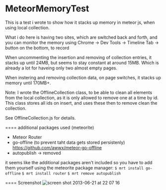 MeteorMemoryTest
================

This is a test i wrote to show how it stacks up memory in meteor js, when using local collection.

What i do here is having two sites, which are switched back and forth, and you can monitor the memory using Chrome -> Dev Tools -> Timeline Tab -> button on the bottom, to record

When uncommenting the insertion and removing of collection entries, it stacks up until 24MB, but seems to stay constant at around 15MB.
Which is already a lot for haveing only two almost empty pages.

When instering and removing collection data, on page switches, it stacks up memory until 170MB+.

Note: I wrote the OfflineCollection class, to be able to clean all elements from the local collection, as it is only allowed to remove one at a time by id.
This class stores all ids on insert, and uses these then to remove clean the collection.

See OfflineCollection.js for details.



==== additional packages used (meteorite)
- Meteor Router
- go-offline (to prevent taht data gets stored persistenly) https://github.com/awwx/meteor-go-offline
- autopublish -> removed


it seems like the additional packages aren't included so you have to add them yourself using the meteorite package manager:
`$ mrt install go-offline`
`$ mrt install router`
`$ mrt remove autopublish`


==== Screenshot
![screen shot 2013-06-21 at 22 07 16](https://f.cloud.github.com/assets/232662/689380/fbd767fa-dab0-11e2-853d-87123b3afc0d.png)
